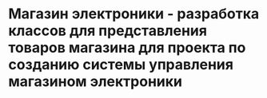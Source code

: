 # Магазин электроники - разработка классов для представления товаров магазина для проекта по созданию системы управления магазином электроники

